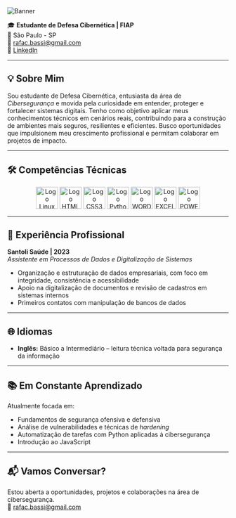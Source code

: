 <img src="https://1drv.ms/f/c/1b93dd53b98f0a42/Epwrx5dmajhCkftFcFc_MmQBmorGKbdFda8IUaEDAOakug?e=nSCvma" alt="Banner"/>

🎓 **Estudante de Defesa Cibernética | FIAP**  
📍 São Paulo - SP  
📧 [rafac.bassi@gmail.com](mailto:rafac.bassi@gmail.com)  
🔗 [LinkedIn](https://www.linkedin.com/in/seu-perfil-aqui)  

---

## 💡 Sobre Mim

Sou estudante de Defesa Cibernética, entusiasta da área de *Cibersegurança* e movida pela curiosidade em entender, proteger e fortalecer sistemas digitais. Tenho como objetivo aplicar meus conhecimentos técnicos em cenários reais, contribuindo para a construção de ambientes mais seguros, resilientes e eficientes. Busco oportunidades que impulsionem meu crescimento profissional e permitam colaborar em projetos de impacto.

---

## 🛠️ Competências Técnicas
<div align="center">
  <img src="https://img.icons8.com/?size=100&id=17842&format=png&color=000000" alt="Logo Linux" width="50"/>
  <img src="https://img.icons8.com/?size=100&id=D2Hi2VkJSi33&format=png&color=000000" alt="Logo HTML5" width="50"/> 
  <img src="https://img.icons8.com/?size=100&id=YjeKwnSQIBUq&format=png&color=000000" alt="Logo CSS3" width="50"/>
  <img src="https://img.icons8.com/?size=100&id=YX03OUiHE3rz&format=png&color=000000" alt="Logo Python" width="50"/>
  <img src="https://img.icons8.com/?size=100&id=FJCUJYTof2TA&format=png&color=000000" alt="Logo WORD" width="50"/>
  <img src="https://img.icons8.com/?size=100&id=kwi0rSegAaX3&format=png&color=000000" alt="Logo EXCEL" width="50"/>
  <img src="https://img.icons8.com/?size=100&id=p1K2UPE2ufQk&format=png&color=000000" alt="Logo POWER POINT" width="50"/>
</div>

---

## 💼 Experiência Profissional

**Santoli Saúde | 2023**  
*Assistente em Processos de Dados e Digitalização de Sistemas*  
- Organização e estruturação de dados empresariais, com foco em integridade, consistência e acessibilidade  
- Apoio na digitalização de documentos e revisão de cadastros em sistemas internos  
- Primeiros contatos com manipulação de bancos de dados  

---

## 🌐 Idiomas

- **Inglês:** Básico a Intermediário – leitura técnica voltada para segurança da informação  

---

## 📚 Em Constante Aprendizado

Atualmente focada em:

- Fundamentos de segurança ofensiva e defensiva  
- Análise de vulnerabilidades e técnicas de *hardening*  
- Automatização de tarefas com Python aplicadas à cibersegurança  
- Introdução ao JavaScript  

---

## 📬 Vamos Conversar?

Estou aberta a oportunidades, projetos e colaborações na área de cibersegurança.  
📧 [rafac.bassi@gmail.com](mailto:rafac.bassi@gmail.com)
